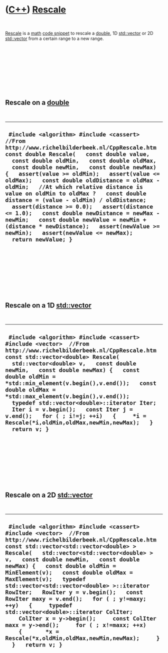 
 

 

 

 

 

([C++](Cpp.md)) [Rescale](CppRescale.md)
==========================================

 

[Rescale](CppRescale.md) is a [math](CppMath.md) [code
snippet](CppCodeSnippets.md) to rescale a [double](CppDouble.md), 1D
[std::vector](CppStdVector.md) or 2D [std::vector](CppStdVector.md) from a
certain range to a new range.

 

 

 

 

 

Rescale on a [double](CppDouble.md)
------------------------------------

 

  --------------------------------------------------------------------------------------------------------------------------------------------------------------------------------------------------------------------------------------------------------------------------------------------------------------------------------------------------------------------------------------------------------------------------------------------------------------------------------------------------------------------------------------------------------------------------------------------------------------------------------------------------------------------------------------------------------------------------
  ` #include <algorithm> #include <cassert>  //From http://www.richelbilderbeek.nl/CppRescale.htm const double Rescale(   const double value,   const double oldMin,   const double oldMax,   const double newMin,   const double newMax) {   assert(value >= oldMin);   assert(value <= oldMax);   const double oldDistance = oldMax - oldMin;   //At which relative distance is value on oldMin to oldMax ?   const double distance = (value - oldMin) / oldDistance;   assert(distance >= 0.0);   assert(distance <= 1.0);   const double newDistance = newMax - newMin;   const double newValue = newMin + (distance * newDistance);   assert(newValue >= newMin);   assert(newValue <= newMax);   return newValue; }`
  --------------------------------------------------------------------------------------------------------------------------------------------------------------------------------------------------------------------------------------------------------------------------------------------------------------------------------------------------------------------------------------------------------------------------------------------------------------------------------------------------------------------------------------------------------------------------------------------------------------------------------------------------------------------------------------------------------------------------

 

 

 

 

 

Rescale on a 1D [std::vector](CppStdVector.md)
--------------------------------------------

 

  -------------------------------------------------------------------------------------------------------------------------------------------------------------------------------------------------------------------------------------------------------------------------------------------------------------------------------------------------------------------------------------------------------------------------------------------------------------------------------------------------------------------------------------------------------
  ` #include <algorithm> #include <cassert> #include <vector>  //From http://www.richelbilderbeek.nl/CppRescale.htm const std::vector<double> Rescale(   std::vector<double> v,   const double newMin,   const double newMax) {   const double oldMin = *std::min_element(v.begin(),v.end());   const double oldMax = *std::max_element(v.begin(),v.end());   typedef std::vector<double>::iterator Iter;   Iter i = v.begin();   const Iter j = v.end();   for ( ; i!=j; ++i)   {     *i = Rescale(*i,oldMin,oldMax,newMin,newMax);   }   return v; }`
  -------------------------------------------------------------------------------------------------------------------------------------------------------------------------------------------------------------------------------------------------------------------------------------------------------------------------------------------------------------------------------------------------------------------------------------------------------------------------------------------------------------------------------------------------------

 

 

 

 

 

Rescale on a 2D [std::vector](CppStdVector.md)
--------------------------------------------

 

  ----------------------------------------------------------------------------------------------------------------------------------------------------------------------------------------------------------------------------------------------------------------------------------------------------------------------------------------------------------------------------------------------------------------------------------------------------------------------------------------------------------------------------------------------------------------------------------------------------------------------------------------------------------------------------------------------------------------------------
  ` #include <algorithm> #include <cassert> #include <vector>  //From http://www.richelbilderbeek.nl/CppRescale.htm const std::vector<std::vector<double> > Rescale(   std::vector<std::vector<double> > v,   const double newMin,   const double newMax) {   const double oldMin = MinElement(v);   const double oldMax = MaxElement(v);   typedef std::vector<std::vector<double> >::iterator RowIter;   RowIter y = v.begin();   const RowIter maxy = v.end();   for ( ; y!=maxy; ++y)   {     typedef std::vector<double>::iterator ColIter;     ColIter x = y->begin();     const ColIter maxx = y->end();     for ( ; x!=maxx; ++x)     {       *x = Rescale(*x,oldMin,oldMax,newMin,newMax);     }   }   return v; }`
  ----------------------------------------------------------------------------------------------------------------------------------------------------------------------------------------------------------------------------------------------------------------------------------------------------------------------------------------------------------------------------------------------------------------------------------------------------------------------------------------------------------------------------------------------------------------------------------------------------------------------------------------------------------------------------------------------------------------------------

 

 

 

 

 

 

